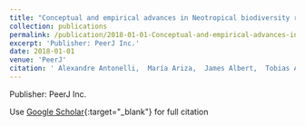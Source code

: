 ```yaml
---
title: "Conceptual and empirical advances in Neotropical biodiversity research"
collection: publications
permalink: /publication/2018-01-01-Conceptual-and-empirical-advances-in-Neotropical-biodiversity-research
excerpt: 'Publisher: PeerJ Inc.'
date: 2018-01-01
venue: 'PeerJ'
citation: ' Alexandre Antonelli,  María Ariza,  James Albert,  Tobias Andermann,  Josué Azevedo,  Christine Bacon,  Søren Faurby,  Thais Guedes,  Carina Hoorn,  Lúcia Lohmann, &quot;Conceptual and empirical advances in Neotropical biodiversity research.&quot; PeerJ, 2018.'
---
```

Publisher: PeerJ Inc.

Use [Google Scholar](https://scholar.google.com/scholar?q=Conceptual+and+empirical+advances+in+Neotropical+biodiversity+research){:target="_blank"} for full citation